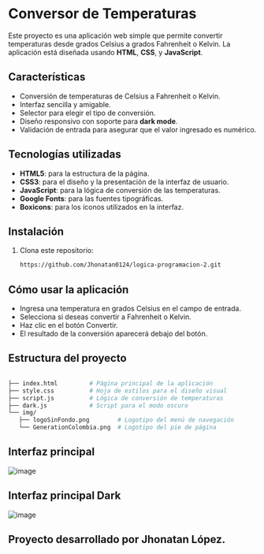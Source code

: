 # Conversor de Temperaturas

Este proyecto es una aplicación web simple que permite convertir temperaturas desde grados Celsius a grados Fahrenheit o Kelvin. La aplicación está diseñada usando **HTML**, **CSS**, y **JavaScript**.

## Características

- Conversión de temperaturas de Celsius a Fahrenheit o Kelvin.
- Interfaz sencilla y amigable.
- Selector para elegir el tipo de conversión.
- Diseño responsivo con soporte para **dark mode**.
- Validación de entrada para asegurar que el valor ingresado es numérico.

## Tecnologías utilizadas

- **HTML5**: para la estructura de la página.
- **CSS3**: para el diseño y la presentación de la interfaz de usuario.
- **JavaScript**: para la lógica de conversión de las temperaturas.
- **Google Fonts**: para las fuentes tipográficas.
- **Boxicons**: para los íconos utilizados en la interfaz.

## Instalación

1. Clona este repositorio:

   ```bash
   https://github.com/Jhonatan0124/logica-programacion-2.git
   ```


## Cómo usar la aplicación

- Ingresa una temperatura en grados Celsius en el campo de entrada.
- Selecciona si deseas convertir a Fahrenheit o Kelvin.
- Haz clic en el botón Convertir.
- El resultado de la conversión aparecerá debajo del botón.

## Estructura del proyecto

 ```bash

├── index.html         # Página principal de la aplicación
├── style.css          # Hoja de estilos para el diseño visual
├── script.js          # Lógica de conversión de temperaturas
├── dark.js            # Script para el modo oscuro
└── img/
    ├── logoSinFondo.png        # Logotipo del menú de navegación
    └── GenerationColombia.png  # Logotipo del pie de página
 ```


## Interfaz principal

![image](https://github.com/user-attachments/assets/0cdd9677-739e-4342-a6df-743fb84f61ea)

## Interfaz principal Dark

![image](https://github.com/user-attachments/assets/73899da3-3d3e-4d51-aaf4-826b1ca89340)


## Proyecto desarrollado por Jhonatan López.
